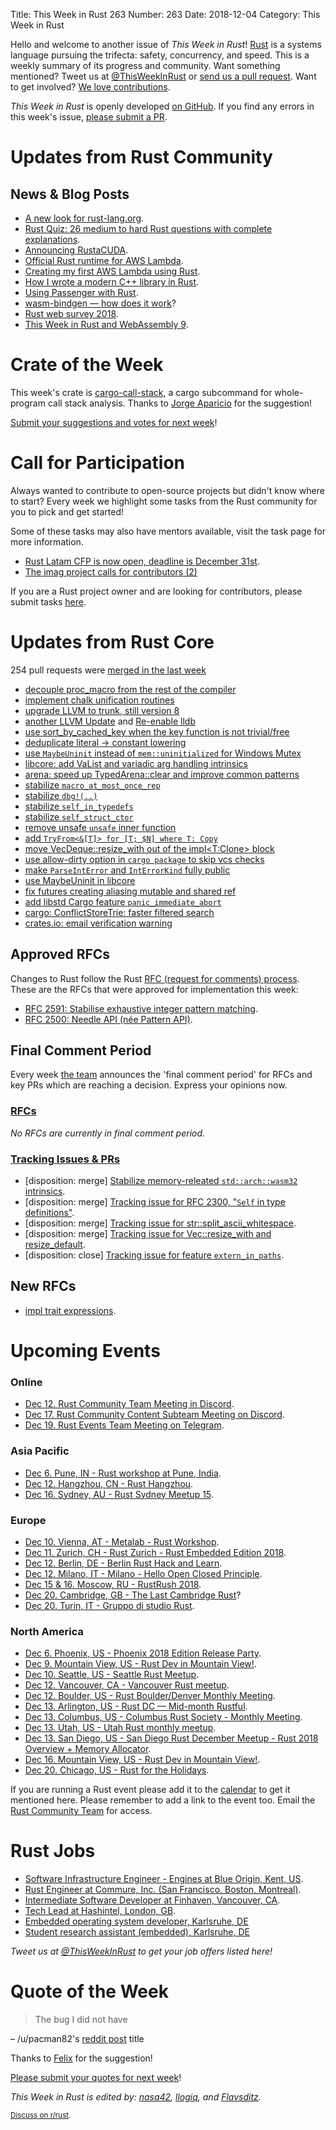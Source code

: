 Title: This Week in Rust 263
Number: 263
Date: 2018-12-04
Category: This Week in Rust

Hello and welcome to another issue of *This Week in Rust*!
[Rust](http://rust-lang.org) is a systems language pursuing the trifecta: safety, concurrency, and speed.
This is a weekly summary of its progress and community.
Want something mentioned? Tweet us at [@ThisWeekInRust](https://twitter.com/ThisWeekInRust) or [send us a pull request](https://github.com/cmr/this-week-in-rust).
Want to get involved? [We love contributions](https://github.com/rust-lang/rust/blob/master/CONTRIBUTING.md).

*This Week in Rust* is openly developed [on GitHub](https://github.com/cmr/this-week-in-rust).
If you find any errors in this week's issue, [please submit a PR](https://github.com/cmr/this-week-in-rust/pulls).

# Updates from Rust Community

## News & Blog Posts

* [A new look for rust-lang.org](https://blog.rust-lang.org/2018/11/29/a-new-look-for-rust-lang-org.html).
* [Rust Quiz: 26 medium to hard Rust questions with complete explanations](https://dtolnay.github.io/rust-quiz/18).
* [Announcing RustaCUDA](https://bheisler.github.io/post/announcing-rustacuda/).
* [Official Rust runtime for AWS Lambda](https://aws.amazon.com/blogs/opensource/rust-runtime-for-aws-lambda/).
* [Creating my first AWS Lambda using Rust](https://medium.com/@kkostov/rust-aws-lambda-30a1b92d4009).
* [How I wrote a modern C++ library in Rust](https://hsivonen.fi/modern-cpp-in-rust/).
* [Using Passenger with Rust](https://www.phusionpassenger.com/docs/advanced_guides/gls/rust.html).
* [wasm-bindgen — how does it work](http://fitzgeraldnick.com/2018/12/02/wasm-bindgen-how-does-it-work.html)?
* [Rust web survey 2018](https://rust-lang-nursery.github.io/wg-net/2018/11/28/wg-net-survey.html).
* [This Week in Rust and WebAssembly 9](https://rustwasm.github.io/2018/11/28/this-week-in-rust-wasm-009.html).

# Crate of the Week

This week's crate is [cargo-call-stack](https://github.com/japaric/cargo-call-stack), a cargo subcommand for whole-program call stack analysis. Thanks to [Jorge Aparicio](https://mobile.twitter.com/japaricious/status/1069569802241486850) for the suggestion!

[Submit your suggestions and votes for next week][submit_crate]!

[submit_crate]: https://users.rust-lang.org/t/crate-of-the-week/2704

# Call for Participation

Always wanted to contribute to open-source projects but didn't know where to start?
Every week we highlight some tasks from the Rust community for you to pick and get started!

Some of these tasks may also have mentors available, visit the task page for more information.

* [Rust Latam CFP is now open, deadline is December 31st](https://cfp.rustlatam.org/events/rust-latam).
* [The imag project calls for contributors (2)](https://imag-pim.org/blog/2018/12/04/call-for-participation-2/)

If you are a Rust project owner and are looking for contributors, please submit tasks [here][guidelines].

[guidelines]: https://users.rust-lang.org/t/twir-call-for-participation/4821

# Updates from Rust Core

254 pull requests were [merged in the last week][merged]

[merged]: https://github.com/search?q=is%3Apr+org%3Arust-lang+is%3Amerged+merged%3A2018-11-26..2018-12-03

* [decouple proc_macro from the rest of the compiler](https://github.com/rust-lang/rust/pull/49219)
* [implement chalk unification routines](https://github.com/rust-lang/rust/pull/56214)
* [upgrade LLVM to trunk, still version 8](https://github.com/rust-lang/rust/pull/55835)
* [another LLVM Update](https://github.com/rust-lang/rust/pull/56313) and [Re-enable lldb](https://github.com/rust-lang/rust/pull/56298)
* [use sort_by_cached_key when the key function is not trivial/free](https://github.com/rust-lang/rust/pull/55821)
* [deduplicate literal → constant lowering](https://github.com/rust-lang/rust/pull/56312)
* [use `MaybeUninit` instead of `mem::uninitialized` for Windows Mutex](https://github.com/rust-lang/rust/pull/56275)
* [libcore: add VaList and variadic arg handling intrinsics](https://github.com/rust-lang/rust/pull/49878)
* [arena: speed up TypedArena::clear and improve common patterns](https://github.com/rust-lang/rust/pull/56378)
* [stabilize `macro_at_most_once_rep`](https://github.com/rust-lang/rust/pull/56245)
* [stabilize `dbg!(..)`](https://github.com/rust-lang/rust/pull/56395)
* [stabilize `self_in_typedefs`](https://github.com/rust-lang/rust/pull/56366)
* [stabilize `self_struct_ctor`](https://github.com/rust-lang/rust/pull/56365)
* [remove unsafe `unsafe` inner function](https://github.com/rust-lang/rust/pull/56236)
* [add `TryFrom<&[T]> for [T; $N] where T: Copy`](https://github.com/rust-lang/rust/pull/56216)
* [move VecDeque::resize_with out of the impl<T:Clone> block](https://github.com/rust-lang/rust/pull/56401)
* [use allow-dirty option in `cargo package` to skip vcs checks](https://github.com/rust-lang/cargo/pull/6280)
* [make `ParseIntError` and `IntErrorKind` fully public](https://github.com/rust-lang/rust/pull/55705)
* [use MaybeUninit in libcore](https://github.com/rust-lang/rust/pull/54668)
* [fix futures creating aliasing mutable and shared ref](https://github.com/rust-lang/rust/pull/56319)
* [add libstd Cargo feature `panic_immediate_abort`](https://github.com/rust-lang/rust/pull/55011)
* [cargo: ConflictStoreTrie: faster filtered search](https://github.com/rust-lang/cargo/pull/6366)
* [crates.io: email verification warning](https://github.com/rust-lang/crates.io/pull/1565)

## Approved RFCs

Changes to Rust follow the Rust [RFC (request for comments)
process](https://github.com/rust-lang/rfcs#rust-rfcs). These
are the RFCs that were approved for implementation this week:

* [RFC 2591: Stabilise exhaustive integer pattern matching](https://github.com/rust-lang/rfcs/pull/2591).
* [RFC 2500: Needle API (née Pattern API)](https://github.com/rust-lang/rfcs/pull/2500).

## Final Comment Period

Every week [the team](https://www.rust-lang.org/team.html) announces the
'final comment period' for RFCs and key PRs which are reaching a
decision. Express your opinions now.

### [RFCs](https://github.com/rust-lang/rfcs/labels/final-comment-period)

*No RFCs are currently in final comment period.*

### [Tracking Issues & PRs](https://github.com/rust-lang/rust/labels/final-comment-period)

* [disposition: merge] [Stabilize memory-releated `std::arch::wasm32` intrinsics](https://github.com/rust-lang/rust/issues/56292).
* [disposition: merge] [Tracking issue for RFC 2300, "`Self` in type definitions"](https://github.com/rust-lang/rust/issues/49303).
* [disposition: merge] [Tracking issue for str::split_ascii_whitespace](https://github.com/rust-lang/rust/issues/48656).
* [disposition: merge] [Tracking issue for Vec::resize_with and resize_default](https://github.com/rust-lang/rust/issues/41758).
* [disposition: close] [Tracking issue for feature `extern_in_paths`](https://github.com/rust-lang/rust/issues/55600).

## New RFCs

* [impl trait expressions](https://github.com/rust-lang/rfcs/pull/2604).

# Upcoming Events

### Online

* [Dec 12. Rust Community Team Meeting in Discord](https://discordapp.com/channels/442252698964721669/443773747350994945).
* [Dec 17. Rust Community Content Subteam Meeting on Discord](https://discordapp.com/channels/442252698964721669/443773747350994945).
* [Dec 19. Rust Events Team Meeting on Telegram](https://t.me/joinchat/EkKINhHCgZ9llzvPidOssA).

### Asia Pacific

* [Dec  6. Pune, IN - Rust workshop at Pune, India](https://reps.mozilla.org/e/rust-community-meetup-pune/).
* [Dec 12. Hangzhou, CN - Rust Hangzhou](https://www.meetup.com/Rust-Hangzhou/events/256338781/).
* [Dec 16. Sydney, AU - Rust Sydney Meetup 15](https://www.meetup.com/Rust-Sydney/events/256668602/).

### Europe

* [Dec 10. Vienna, AT - Metalab - Rust Workshop](https://metalab.at/wiki/Rust-Workshop).
* [Dec 11. Zurich, CH - Rust Zurich - Rust Embedded Edition 2018](https://www.meetup.com/Rust-Zurich/events/255279763/).
* [Dec 12. Berlin, DE - Berlin Rust Hack and Learn](https://www.meetup.com/opentechschool-berlin/events/rjgkhqyxqbqb/).
* [Dec 12. Milano, IT - Milano - Hello Open Closed Principle](https://www.meetup.com/rust-language-milano/events/256948632/).
* [Dec 15 & 16. Moscow, RU - RustRush 2018](https://rustrush.ru).
* [Dec 20. Cambridge, GB - The Last Cambridge Rust](https://www.meetup.com/Cambridge-Rust-Meetup/events/pzwshpyxqbbc/)?
* [Dec 20. Turin, IT - Gruppo di studio Rust](https://www.meetup.com/Mozilla-Torino/events/sbtclqyxqbkc/).

### North America

* [Dec  6. Phoenix, US - Phoenix 2018 Edition Release Party](https://www.meetup.com/Desert-Rustaceans/events/256503618).
* [Dec  9. Mountain View, US - Rust Dev in Mountain View!](https://www.meetup.com/Rust-Dev-in-Mountain-View/events/glnfcpyxqbmb/).
* [Dec 10. Seattle, US - Seattle Rust Meetup](https://www.meetup.com/Seattle-Rust-Meetup/events/pkggvpyxqbnb/).
* [Dec 12. Vancouver, CA - Vancouver Rust meetup](https://www.meetup.com/Vancouver-Rust/events/rzszlqyxqbqb/).
* [Dec 12. Boulder, US - Rust Boulder/Denver Monthly Meeting](https://www.meetup.com/Rust-Boulder-Denver/events/256949931/).
* [Dec 13. Arlington, US - Rust DC — Mid-month Rustful](https://www.meetup.com/RustDC/events/256181658).
* [Dec 13. Columbus, US - Columbus Rust Society - Monthly Meeting](https://www.meetup.com/columbus-rs/events/dbcfrpyxqbrb/).
* [Dec 13. Utah, US - Utah Rust monthly meetup](https://www.meetup.com/utahrust/events/255209738/).
* [Dec 13. San Diego, US - San Diego Rust December Meetup - Rust 2018 Overview + Memory Allocator](https://www.meetup.com/San-Diego-Rust/events/256264465/).
* [Dec 16. Mountain View, US - Rust Dev in Mountain View!](https://www.meetup.com/Rust-Dev-in-Mountain-View/events/glnfcpyxqbvb/).
* [Dec 20. Chicago, US - Rust for the Holidays](https://www.meetup.com/Chicago-Rust-Meetup/events/256778181).

If you are running a Rust event please add it to the [calendar] to get
it mentioned here. Please remember to add a link to the event too.
Email the [Rust Community Team][community] for access.

[calendar]: https://www.google.com/calendar/embed?src=apd9vmbc22egenmtu5l6c5jbfc%40group.calendar.google.com
[community]: mailto:community-team@rust-lang.org

# Rust Jobs

* [Software Infrastructure Engineer - Engines at Blue Origin, Kent, US](https://careers-blueorigin.icims.com/jobs/3247/software-infrastructure-engineer---engines/job).
* [Rust Engineer at Commure, Inc. (San Francisco, Boston, Montreal)](https://www.commure.com/#jobSection).
* [Intermediate Software Developer at Finhaven, Vancouver, CA](https://angel.co/finhaven/jobs/411238-intermediate-software-developer).
* [Tech Lead at Hashintel, London, GB](https://twitter.com/nonparibus/status/1067893414765764614).
* [Embedded operating system developer, Karlsruhe, DE](https://www.pse.kit.edu/karriere/joboffer.php?id=2093&language=en)
* [Student research assistant (embedded), Karlsruhe, DE](https://twitter.com/oli_obk/status/1064856324071178240)

*Tweet us at [@ThisWeekInRust](https://twitter.com/ThisWeekInRust) to get your job offers listed here!*

# Quote of the Week

> The bug I did not have

– /u/pacman82's [reddit post](https://www.reddit.com/r/rust/comments/a1w75c/the_bug_i_did_not_have/) title

Thanks to [Felix](https://users.rust-lang.org/t/twir-quote-of-the-week/328/582) for the suggestion!

[Please submit your quotes for next week](http://users.rust-lang.org/t/twir-quote-of-the-week/328)!

*This Week in Rust is edited by: [nasa42](https://github.com/nasa42), [llogiq](https://github.com/llogiq), and [Flavsditz](https://github.com/Flavsditz).*

<small>[Discuss on r/rust](https://www.reddit.com/r/rust/comments/a3et38/this_week_in_rust_263/).</small>
